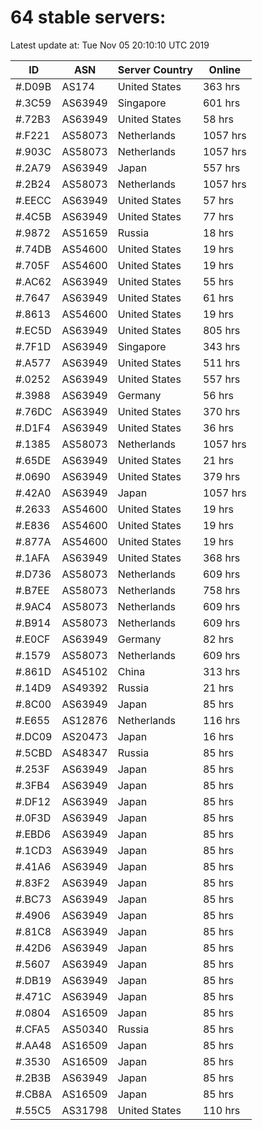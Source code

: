 # 64 stable servers:

Latest update at: Tue Nov 05 20:10:10 UTC 2019

| ID | ASN | Server Country | Online |
| -- | --- | -------------- | ------ |
| #.D09B | AS174 | United States | 363 hrs |
| #.3C59 | AS63949 | Singapore | 601 hrs |
| #.72B3 | AS63949 | United States | 58 hrs |
| #.F221 | AS58073 | Netherlands | 1057 hrs |
| #.903C | AS58073 | Netherlands | 1057 hrs |
| #.2A79 | AS63949 | Japan | 557 hrs |
| #.2B24 | AS58073 | Netherlands | 1057 hrs |
| #.EECC | AS63949 | United States | 57 hrs |
| #.4C5B | AS63949 | United States | 77 hrs |
| #.9872 | AS51659 | Russia | 18 hrs |
| #.74DB | AS54600 | United States | 19 hrs |
| #.705F | AS54600 | United States | 19 hrs |
| #.AC62 | AS63949 | United States | 55 hrs |
| #.7647 | AS63949 | United States | 61 hrs |
| #.8613 | AS54600 | United States | 19 hrs |
| #.EC5D | AS63949 | United States | 805 hrs |
| #.7F1D | AS63949 | Singapore | 343 hrs |
| #.A577 | AS63949 | United States | 511 hrs |
| #.0252 | AS63949 | United States | 557 hrs |
| #.3988 | AS63949 | Germany | 56 hrs |
| #.76DC | AS63949 | United States | 370 hrs |
| #.D1F4 | AS63949 | United States | 36 hrs |
| #.1385 | AS58073 | Netherlands | 1057 hrs |
| #.65DE | AS63949 | United States | 21 hrs |
| #.0690 | AS63949 | United States | 379 hrs |
| #.42A0 | AS63949 | Japan | 1057 hrs |
| #.2633 | AS54600 | United States | 19 hrs |
| #.E836 | AS54600 | United States | 19 hrs |
| #.877A | AS54600 | United States | 19 hrs |
| #.1AFA | AS63949 | United States | 368 hrs |
| #.D736 | AS58073 | Netherlands | 609 hrs |
| #.B7EE | AS58073 | Netherlands | 758 hrs |
| #.9AC4 | AS58073 | Netherlands | 609 hrs |
| #.B914 | AS58073 | Netherlands | 609 hrs |
| #.E0CF | AS63949 | Germany | 82 hrs |
| #.1579 | AS58073 | Netherlands | 609 hrs |
| #.861D | AS45102 | China | 313 hrs |
| #.14D9 | AS49392 | Russia | 21 hrs |
| #.8C00 | AS63949 | Japan | 85 hrs |
| #.E655 | AS12876 | Netherlands | 116 hrs |
| #.DC09 | AS20473 | Japan | 16 hrs |
| #.5CBD | AS48347 | Russia | 85 hrs |
| #.253F | AS63949 | Japan | 85 hrs |
| #.3FB4 | AS63949 | Japan | 85 hrs |
| #.DF12 | AS63949 | Japan | 85 hrs |
| #.0F3D | AS63949 | Japan | 85 hrs |
| #.EBD6 | AS63949 | Japan | 85 hrs |
| #.1CD3 | AS63949 | Japan | 85 hrs |
| #.41A6 | AS63949 | Japan | 85 hrs |
| #.83F2 | AS63949 | Japan | 85 hrs |
| #.BC73 | AS63949 | Japan | 85 hrs |
| #.4906 | AS63949 | Japan | 85 hrs |
| #.81C8 | AS63949 | Japan | 85 hrs |
| #.42D6 | AS63949 | Japan | 85 hrs |
| #.5607 | AS63949 | Japan | 85 hrs |
| #.DB19 | AS63949 | Japan | 85 hrs |
| #.471C | AS63949 | Japan | 85 hrs |
| #.0804 | AS16509 | Japan | 85 hrs |
| #.CFA5 | AS50340 | Russia | 85 hrs |
| #.AA48 | AS16509 | Japan | 85 hrs |
| #.3530 | AS16509 | Japan | 85 hrs |
| #.2B3B | AS63949 | Japan | 85 hrs |
| #.CB8A | AS16509 | Japan | 85 hrs |
| #.55C5 | AS31798 | United States | 110 hrs |

